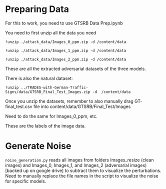 # Preparing Data

For this to work, you need to use GTSRB Data Prep.ipynb

You need to first unzip all the data you need

```
!unzip ./attack_data/Images_0_ppm.zip -d /content/data

!unzip ./attack_data/Images_1_ppm.zip -d /content/data

!unzip ./attack_data/Images_2_ppm.zip -d /content/data
```

These are all the extracted adversarial datasets of the three models.

There is also the natural dataset:

```
!unzip ../TRADES-with-German-Traffic-Signs/data/GTSRB_Final_Test_Images.zip -d  /content/data
```

Once you unzip the datasets, remember to also manually drag GT-final_test.csv file into content/data/GTSRB/Final_Test/Images

Need to do the same for Images_0_ppm, etc.

These are the labels of the image data.

# Generate Noise

`noise_generation.py` reads all images from folders Images_resize (clean images) and Images_0, Images_1, and Images_2 (adversarial images) [backed up on google drive] to subtract them to visualize the perturbations. Need to manually replace the file names in the script to visualize the noise for specific models.